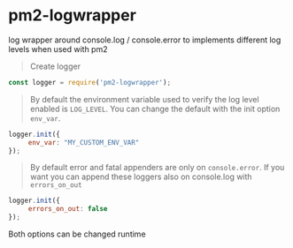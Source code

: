 # pm2-logwrapper
log wrapper around console.log / console.error to implements different log levels when used with pm2

> Create logger

```js
const logger = require('pm2-logwrapper');
```

> By default the environment variable used to verify the log level enabled is `LOG_LEVEL`. You can change the default with the init option `env_var`. 

```js
logger.init({
     env_var: "MY_CUSTOM_ENV_VAR"
});
```

> By default error and fatal appenders are only on `console.error`. If you want you can append these loggers also on console.log with `errors_on_out` 

```js
logger.init({
     errors_on_out: false
});
```

Both options can be changed runtime